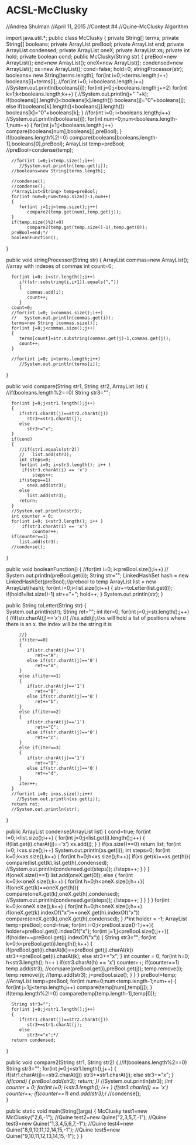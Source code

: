 # ACSL-McClusky

//Andrea Shulman
//April 11, 2015
//Contest #4
//Quine-McClusky Algorithm

import java.util.*;
public class McClusky
{
   private String[] terms;
   private String[] booleans;
   private ArrayList<String> preBool;
   private ArrayList<String> end;
   private ArrayList<String> condensed;
   private ArrayList<String> oneX;
   private ArrayList<Integer> xs;
   private int hold;
   private boolean cond;
   public McClusky(String str)
   {
      preBool=new ArrayList<String>();
      end=new ArrayList<String>();
      oneX=new ArrayList<String>();
      condensed=new ArrayList<String>();
      xs=new ArrayList<Integer>();
      cond=false;
      hold=0;
      stringProcessor(str);
      booleans= new String[terms.length];
      for(int i=0;i<terms.length;i++)
         booleans[i]=terms[i];
      //for(int i=0; i<booleans.length;i++)
         //System.out.println(booleans[i]);
      for(int j=0;j<booleans.length;j+=2)
         for(int k=1;k<booleans.length;k++)
         {
            //System.out.println(j+" "+k);
            if(booleans[j].length()<booleans[k].length())
               booleans[j]="0"+booleans[j];
            else if(booleans[k].length()<booleans[j].length())
               booleans[k]="0"+booleans[k];
         }
      //for(int i=0; i<booleans.length;i++)
         //System.out.println(booleans[i]);
      for(int num=0;num<booleans.length-1;num++)
      {
         for(int j=1;j<booleans.length;j++)
            compare(booleans[num],booleans[j],preBool);
      }   
      if(booleans.length%2!=0)
            compare(booleans[booleans.length-1],booleans[0],preBool);
      ArrayList<String> temp=preBool;
      //preBool=condense(temp);
      
      //for(int i=0;i<temp.size();i++)
         //System.out.println(temp.get(i));
      //booleans=new String[terms.length];
      
      //condense();
      //condense();
      /*ArrayList<String> temp=preBool;
      for(int num=0;num<temp.size()-1;num++)
      {
         for(int j=1;j<temp.size();j++)
            compare2(temp.get(num),temp.get(j));
      }   
      if(temp.size()%2!=0)
            compare2(temp.get(temp.size()-1),temp.get(0));
      preBool=end;*/
      booleanFunction();
   }
   
   public void stringProcessor(String str)
   {
      ArrayList<Integer> commas=new ArrayList<Integer>(); //array with indexes of commas
      int count=0;
      
      for(int i=0; i<str.length();i++)
         if((str.substring(i,i+1)).equals(","))
         {
            commas.add(i);
            count++;
         }
      count=0;
      //for(int i=0; i<commas.size();i++)
      //   System.out.println(commas.get(i));
      terms=new String [commas.size()];
      for(int j=0;j<commas.size();j++)
      {
         terms[count]=str.substring(commas.get(j)-1,commas.get(j));
         count++;
      }
      
      //for(int i=0; i<terms.length;i++)
         //System.out.println(terms[i]);
   }
   
   public void compare(String str1, String str2, ArrayList<String> list)
   {
      //if(booleans.length%2==0)
      String str3="";
      
      for(int j=0;j<str1.length();j++)
      {
         if(str1.charAt(j)==str2.charAt(j))
            str3+=str1.charAt(j);
         else
            str3+="x";
      }
      if(cond)
      {
         //if(str1.equals(str2))
         //   list.add(str3);
         int steps=0;
         for(int i=0; i<str3.length(); i++ )
          if(str3.charAt(i) == 'x')
              steps++;
         if(steps==1)
            oneX.add(str3);
         else
            list.add(str3);
         return;
      }
      //System.out.println(str3);
      int counter = 0;
      for(int i=0; i<str3.length(); i++ )
          if(str3.charAt(i) == 'x')
              counter++;
      if(counter==1)
         list.add(str3);
      //condense();       
   }
   
   public void booleanFunction()
   {
      //for(int i=0; i<preBool.size();i++)
        // System.out.println(preBool.get(i));
      String str="";
      LinkedHashSet<String> hash = new LinkedHashSet<String>(preBool);//prebool to temp
      ArrayList<String> list = new ArrayList<String>(hash);
      for(int i=0;i<list.size();i++)
      {
         str+=toLetter(list.get(i));
         if(hold!=list.size()-1)
            str+="+";
         hold++;
      }
      System.out.println(str);
   }
   
   public String toLetter(String str)
   {         
      System.out.println(str);
      String ret="";
      int iter=0;
      for(int j=0;j<str.length();j++)
      {
         //if(str.charAt(j)=='x')
         //{
            //xs.add(j);//xs will hold a list of positions where there is an x. the index will be the string it is
            
         //}
         if(iter==0)
         {
            if(str.charAt(j)=='1')
               ret+="A";
            else if(str.charAt(j)=='0')
               ret+="a";
         }
         else if(iter==1)
         {
            if(str.charAt(j)=='1')
               ret+="B";
            else if(str.charAt(j)=='0')
               ret+="b";
         }
         else if(iter==2)
         {
            if(str.charAt(j)=='1')
               ret+="C";
            else if(str.charAt(j)=='0')
               ret+="c";
         }
         else if(iter==3)
         {
            if(str.charAt(j)=='1')
               ret+="D";
            else if(str.charAt(j)=='0')
               ret+="d";
         }
         iter++;
      }
      //for(int i=0; i<xs.size();i++)
        //System.out.println(xs.get(i));
      return ret;
      //System.out.println(str);
   }
   
   public ArrayList<String> condense(ArrayList<String> list)
   {
      cond=true;
      for(int i=0;i<list.size();i++)
      {
         for(int j=0;j<list.get(i).length();j++)
         {
            if(list.get(i).charAt(j)=='x')
               xs.add(j);
         }
      }
      if(xs.size()==0)
         return list;
      for(int i=0; i<xs.size();i++)
        System.out.println(xs.get(i));
      int steps=0;
      for(int k=0;k<xs.size();k++)
      {
         for(int h=0;h<xs.size();h++){
            if(xs.get(k)==xs.get(h)){
               compare(list.get(k),list.get(h),condensed);
               //System.out.println(condensed.get(steps));
               //steps++;
               }
         }
      }
      if(oneX.size()==1)
         list.add(oneX.get(0));
      else
      {
         for(int k=0;k<oneX.size();k++)
         {
         for(int h=0;h<oneX.size();h++){
            if(oneX.get(k)==oneX.get(h)){
               compare(oneX.get(k),oneX.get(h),condensed);
               //System.out.println(condensed.get(steps));
               //steps++;
               }
         }
      }
      }
      for(int k=0;k<oneX.size();k++)
      {
         for(int h=0;h<oneX.size();h++)
            if(oneX.get(k).indexOf("x")==oneX.get(h).indexOf("x"))
               compare(oneX.get(k),oneX.get(h),condensed);
      }
      /*int holder = -1;
      ArrayList<String> temp=preBool;
      cond=true;
      for(int i=0;i<preBool.size()-1;i++){
         holder=preBool.get(i).indexOf("x");
         for(int j=1;j<preBool.size();j++){
            if(holder==preBool.get(j).indexOf("x"))
            {
               String str3="";
               for(int k=0;k<preBool.get(i).length();k++)
               {
                  if(preBool.get(i).charAt(k)==preBool.get(j).charAt(k))
                     str3+=preBool.get(i).charAt(k);
                  else
                     str3+="x";
               }
               int counter = 0;
               for(int h=0; h<str3.length(); h++ )
                   if(str3.charAt(h) == 'x')
                       counter++;
               if(counter==1)
                  temp.add(str3);
               //compare(preBool.get(i),preBool.get(j));
               temp.remove(i);
               temp.remove(j);
               //temp.add(str3);
               j=preBool.size();
            }
         }
      }
      preBool=temp;
      //ArrayList<String> temp=preBool;
      for(int num=0;num<temp.length-1;num++)
      {
         for(int j=1;j<temp.length;j++)
            compare(temp[num],temp[j]);
      }   
      if(temp.length%2!=0)
            compare(temp[temp.length-1],temp[0]);
      
      String str3="";
      for(int j=0;j<str1.length();j++)
      {
         if(str1.charAt(j)==str2.charAt(j))
            str3+=str1.charAt(j);
         else
            str3+="x";*/
      return condensed;
   }

   public void compare2(String str1, String str2)
   {
      //if(booleans.length%2==0)
      String str3="";
      for(int j=0;j<str1.length();j++)
      {
         if(str1.charAt(j)==str2.charAt(j))
            str3+=str1.charAt(j);
         else
            str3+="x";
      }
      /*if(cond)
      {
         preBool.add(str3);
         return;
      }*/
      //System.out.println(str3);
      /*int counter = 0;
      for(int i=0; i<str3.length(); i++ )
          if(str3.charAt(i) == 'x')
              counter++;
      if(counter==1)
         end.add(str3);*/
      //condense();       
   }

   
   public static void main(String[]args)
   {
      McClusky test1=new McClusky("2,6,-1");
      //Quine test2=new Quine("2,3,5,7,-1");
      //Quine test3=new Quine("1,3,4,5,6,7,-1");
      //Quine test4=new Quine("8,9,10,11,12,14,15,-1");
      //Quine test5=new Quine("9,10,11,12,13,14,15,-1");
   } 
}
